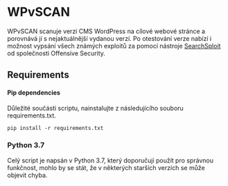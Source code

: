 # WPvSCAN
WPvSCAN scanuje verzi CMS WordPress na cílové webové stránce a porovnává jí s nejaktuálnější vydanou verzí. Po otestování verze nabízí i možnost vypsání všech známých exploitů za pomocí nástroje [SearchSploit](https://github.com/offensive-security/exploitdb) od společnosti Offensive Security.

## Requirements
#### Pip dependencies
Důležité součásti scriptu, nainstalujte z následujícího souboru requirements.txt.
```
pip install -r requirements.txt
```
### Python 3.7
Celý script je napsán v Python 3.7, který doporučuji použít pro správnou funkčnost, mohlo by se stát, že v některých starších verzích se může objevit chyba.
